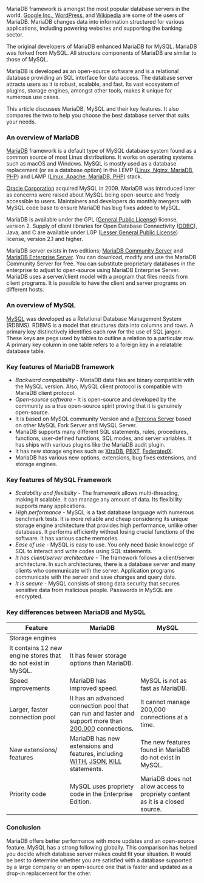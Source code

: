 
MariaDB framework is amongst the most popular database servers in the world. [Google Inc.](https://about.google/), [WordPress](https://wordpress.com/), and [Wikipedia](https://www.wikipedia.org/) are some of the users of MariaDB. MariaDB changes data into information structured for various applications, including powering websites and supporting the banking sector.

The original developers of MariaDB enhanced MariaDB for MySQL. MariaDB was forked from MySQL. All structure components of MariaDB are similar to those of MySQL.

MariaDB is developed as an open-source software and is a relational database providing an SQL interface for data access. The database server attracts users as it is robust, scalable, and fast. Its vast ecosystem of plugins, storage engines, amongst other tools, makes it unique for numerous use cases.

This article discusses MariaDB, MySQL and their key features. It also compares the two to help you choose the best database server that suits your needs.

### An overview of MariaDB

[MariaDB](https://mariadb.org/) framework is a default type of MySQL database system found as a common source of most Linux distributions. It works on operating systems such as macOS and Windows. MySQL is mostly used as a database replacement (or as a database option) in the LEMP ([Linux, Nginx, MariaDB, PHP](https://www.digitalocean.com/community/tutorials/what-is-lemp)) and LAMP ([Linux, Apache, MariaDB, PHP](https://en.wikipedia.org/wiki/LAMP_(software_bundle)#)) stack.

[Oracle Corporation](https://www.oracle.com/corporate/) acquired MySQL in 2009. MariaDB was introduced later as concerns were raised about MySQL being open-source and freely accessible to users. Maintainers and developers do monthly mergers with MySQL code base to ensure MariaDB has bug fixes added to MySQL.

MariaDB is available under the GPL ([General Public License](https://www.gnu.org/licenses/old-licenses/gpl-2.0.en.html)) license, version 2. Supply of client libraries for Open Database Connectivity ([ODBC](https://en.wikipedia.org/wiki/Open_Database_Connectivity)), Java, and C are available under LGP ([Lesser General Public License](https://www.gnu.org/licenses/old-licenses/lgpl-2.1.en.html)) license, version 2.1 and higher.

MariaDB server exists in two editions; [MariaDB Community Server](https://mariadb.com/docs/features/mariadb-community-server/) and [MariaDB Enterprise Server](https://mariadb.com/docs/features/mariadb-enterprise-server/). You can download, modify and use the MariaDB Community Server for free. You can substitute proprietary databases in the enterprise to adjust to open-source using MariaDB Enterprise Server. MariaDB uses a server/client model with a program that files needs from client programs. It is possible to have the client and server programs on different hosts.

### An overview of MySQL

[MySQL](https://www.mysql.com/) was developed as a Relational Database Management System (RDBMS). RDBMS is a model that structures data into columns and rows. A primary key distinctively identifies each row for the use of SQL jargon. These keys are pegs used by tables to outline a relation to a particular row. A primary key column in one table refers to a foreign key in a relatable database table.

### Key features of MariaDB framework

- _Backward compatibility_ - MariaDB data files are binary compatible with the MySQL version. Also, MySQL client protocol is compatible with MariaDB client protocol.
- _Open-source software_ - It is open-source and developed by the community as a true open-source spirit proving that it is genuinely open-source.
- It is based on MySQL community Version and a [Percona Server](https://www.percona.com/software/mysql-database/percona-server) based on other MySQL Fork Server and MySQL Server.
- MariaDB supports many different SQL statements, rules, procedures, functions, user-defined functions, SQL modes, and server variables. It has ships with various plugins like the MariaDB audit plugin.
- It has new storage engines such as [XtraDB](https://mariadb.com/kb/en/about-xtradb/), [PBXT](https://mariadb.com/kb/en/pbxt-storage-engine/), [FederatedX](https://mariadb.com/kb/en/about-federatedx/).
- MariaDB has various new options, extensions, bug fixes extensions, and storage engines.

### Key features of MySQL Framework

- _Scalability and flexibility_ - The framework allows multi-threading, making it scalable. It can manage any amount of data. Its flexibility supports many applications.
- _High performance_ - MySQL is a fast database language with numerous benchmark tests. It is more reliable and cheap considering its unique storage engine architecture that provides high performance, unlike other databases. It performs efficiently without losing crucial functions of the software. It has various cache memories.
- _Ease of use_ - MySQL is easy to use. You only need basic knowledge of SQL to interact and write codes using SQL statements.
- _It has client/server architecture_ - The framework follows a client/server architecture. In such architectures, there is a database server and many clients who communicate with the server. Application programs communicate with the server and save changes and query data.
- _It is secure_ - MySQL consists of strong data security that secures sensitive data from malicious people. Passwords in MySQL are encrypted.

### Key differences between MariaDB and MySQL

| Feature | MariaDB | MySQL |
| --- | --- | --- |
| Storage engines
 | It contains 12 new engine stores that do not exist in MySQL. | It has fewer storage options than MariaDB. |
| Speed improvements | MariaDB has improved speed. | MySQL is not as fast as MariaDB. |
| Larger, faster connection pool | It has an advanced connection pool that can run and faster and support more than [200,000](https://mariadb.com/kb/en/incompatibilities-and-feature-differences-between-mariadb-103-and-mysql-57/) connections. | It cannot manage 200,000 connections at a time. |
| New extensions/ features | MariaDB has new extensions and features, including [WITH](https://mariadb.com/kb/en/with/), [JSON](https://mariadb.com/kb/en/json-functions/), [KILL](https://mariadb.com/kb/en/mysql_kill/) statements. | The new features found in MariaDB do not exist in MySQL. |
| Priority code | MySQL uses propriety code in the Enterprise Edition. | MariaDB does not allow access to propriety content as it is a closed source. |

### Conclusion

MariaDB offers better performance with more updates and an open-source feature. MySQL has a strong following globally. This comparison has helped you decide which database server makes could fit your situation. It would be best to determine whether you are satisfied with a database supported by a large company or an open-source one that is faster and updated as a drop-in replacement for the other.